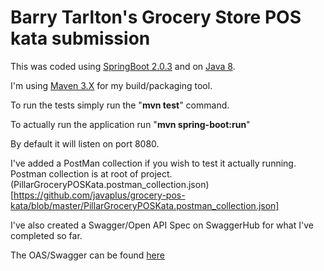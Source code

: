 # Barry Tarlton's Grocery Store POS kata submission

This was coded using [SpringBoot 2.0.3](https://spring.io/projects/spring-boot) and on [Java 8](http://www.oracle.com/technetwork/java/javase/downloads/jdk8-downloads-2133151.html).

I'm using [Maven 3.X](https://maven.apache.org/download.cgi) for my build/packaging tool.

To run the tests simply run the "**mvn test**" command.

To actually run the application run "**mvn spring-boot:run**"

By default it will listen on port 8080.

I've added a PostMan collection if you wish to test it actually running.  Postman collection is at root of project.
(PillarGroceryPOSKata.postman_collection.json)[https://github.com/javaplus/grocery-pos-kata/blob/master/PillarGroceryPOSKata.postman_collection.json]

I've also created a Swagger/Open API Spec on SwaggerHub for what I've completed so far.

The OAS/Swagger can be found [here](https://app.swaggerhub.com/apis/btarlton/grocery-store_kata_api/1.0.0#/)
